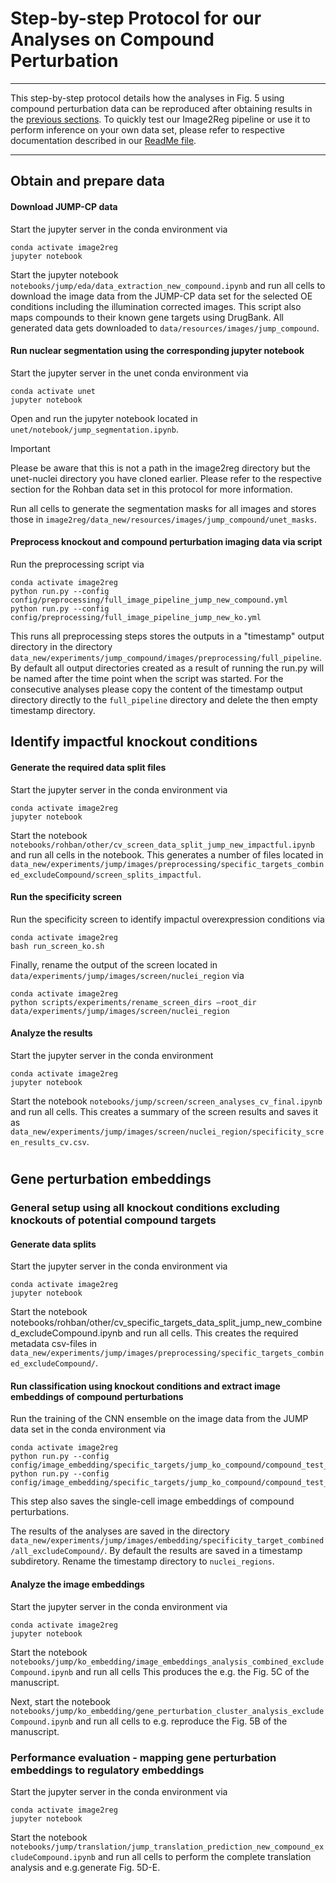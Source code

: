 # Step-by-step Protocol for our Analyses on Compound Perturbation

---

This step-by-step protocol details how the analyses in Fig. 5 using compound perturbation data can be reproduced after obtaining results in the [previous sections](https://github.com/uhlerlab/image2reg/blob/master/test_protocol.md). To quickly test our Image2Reg pipeline or use it to perform inference on your own data set, please refer to respective documentation described in our [ReadMe file](https://github.com/uhlerlab/image2reg/blob/master/README.md).


---

## Obtain and prepare data

#### Download JUMP-CP data

Start the jupyter server in the conda environment via
```
conda activate image2reg
jupyter notebook
```

Start the jupyter notebook ``notebooks/jump/eda/data_extraction_new_compound.ipynb`` and run all cells to download the image data from the JUMP-CP data set for the selected OE conditions including the illumination corrected images. This script also maps compounds to their known gene targets using DrugBank.
All generated data gets downloaded to ``data/resources/images/jump_compound``.


#### Run nuclear segmentation using the corresponding jupyter notebook

Start the jupyter server in the unet conda environment via
```
conda activate unet
jupyter notebook
```

Open and run the jupyter notebook located in ``unet/notebook/jump_segmentation.ipynb``.
> [!IMPORTANT]
> Please be aware that this is not a path in the image2reg directory but the unet-nuclei directory you have cloned earlier. Please refer to the respective section for the Rohban data set in this protocol for more information.

Run all cells to generate the segmentation masks for all images and stores those in ``image2reg/data_new/resources/images/jump_compound/unet_masks``.


#### Preprocess knockout and compound perturbation imaging data via script

Run the preprocessing script via

```
conda activate image2reg
python run.py --config config/preprocessing/full_image_pipeline_jump_new_compound.yml
python run.py --config config/preprocessing/full_image_pipeline_jump_new_ko.yml
```


This runs all preprocessing steps stores the outputs in a "timestamp" output directory in the directory ``data_new/experiments/jump_compound/images/preprocessing/full_pipeline``.
By default all output directories created as a result of running the run.py will be named after the time point when the script was started.
For the consecutive analyses please copy the content of the timestamp output directory directly to the ``full_pipeline``  directory  and delete the then empty timestamp directory.

## Identify impactful knockout conditions

#### Generate the required data split files

Start the jupyter server in the conda environment via
```
conda activate image2reg
jupyter notebook
```

Start the notebook ``notebooks/rohban/other/cv_screen_data_split_jump_new_impactful.ipynb`` and run all cells in the notebook.
This generates a number of files located in ``data_new/experiments/jump/images/preprocessing/specific_targets_combined_excludeCompound/screen_splits_impactful``.

#### Run the specificity screen

Run the specificity screen to identify impactul overexpression conditions via
```
conda activate image2reg
bash run_screen_ko.sh
```

Finally, rename the output of the screen located in ``data/experiments/jump/images/screen/nuclei_region`` via
```
conda activate image2reg
python scripts/experiments/rename_screen_dirs –root_dir data/experiments/jump/images/screen/nuclei_region
```

#### Analyze the results

Start the jupyter server in the conda environment
```
conda activate image2reg
jupyter notebook
```

Start the notebook ``notebooks/jump/screen/screen_analyses_cv_final.ipynb`` and run all cells.
This creates a summary of the screen results and saves it as ``data_new/experiments/jump/images/screen/nuclei_region/specificity_screen_results_cv.csv``.

# 

## Gene perturbation embeddings

### General setup using all knockout conditions excluding knockouts of potential compound targets

#### Generate data splits

Start the jupyter server in the conda environment via
```
conda activate image2reg
jupyter notebook
```

Start the notebook notebooks/rohban/other/cv_specific_targets_data_split_jump_new_combined_excludeCompound.ipynb and run all cells.
This creates the required metadata csv-files in ``data_new/experiments/jump/images/preprocessing/specific_targets_combined_excludeCompound/``.


#### Run classification using knockout conditions and extract image embeddings of compound perturbations

Run the training of the CNN ensemble on the image data from the JUMP data set in the conda environment via
```
conda activate image2reg
python run.py --config  config/image_embedding/specific_targets/jump_ko_compound/compound_test_excludeCompound.yml
python run.py --config  config/image_embedding/specific_targets/jump_ko_compound/compound_test_others_excludeCompound.yml
```
This step also saves the single-cell image embeddings of compound perturbations.


The results of the analyses are saved in the directory ``data_new/experiments/jump/images/embedding/specificity_target_combined/all_excludeCompound/``.
By default the results are saved in a timestamp subdiretory.
Rename the timestamp directory to ``nuclei_regions``.

#### Analyze the image embeddings

Start the jupyter server in the conda environment via
```
conda activate image2reg
jupyter notebook
```

Start the notebook ``notebooks/jump/ko_embedding/image_embeddings_analysis_combined_excludeCompound.ipynb`` and run all cells
This produces the e.g. the Fig. 5C of the manuscript.

Next, start the notebook ``notebooks/jump/ko_embedding/gene_perturbation_cluster_analysis_excludeCompound.ipynb`` and run all cells to e.g. reproduce the Fig. 5B of the manuscript.


### Performance evaluation - mapping gene perturbation embeddings to regulatory embeddings

Start the jupyter server in the conda environment via
```
conda activate image2reg
jupyter notebook
```

Start the notebook ``notebooks/jump/translation/jump_translation_prediction_new_compound_excludeCompound.ipynb`` and run all cells to perform the complete translation analysis and e.g.generate Fig. 5D-E.

